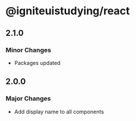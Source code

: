 # @igniteuistudying/react

## 2.1.0

### Minor Changes

- Packages updated

## 2.0.0

### Major Changes

- Add display name to all components
